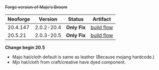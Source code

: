 ~~Forge version of Majo's Broom~~


| Neoforge | Version    | Status       | Artifact                                                                             |
|----------|------------|--------------|--------------------------------------------------------------------------------------|
| 20.4.147 | 2.0.2-20.4 | **Only Fix** | [build flow](https://github.com/sheng-ri/majobroom/actions/workflows/old-build.yml)  |
| 20.5.21  | 2.0.3-20.5 | **Only Fix** | [build flow](https://github.com/sheng-ri/majobroom/actions/workflows/20.5-build.yml) |

**Change begin 20.5**
* Majo hat/cloth default is same as leather  (Because mojang hardcode.)
* Mjo hat/cloth from craft/creative have dyed component.